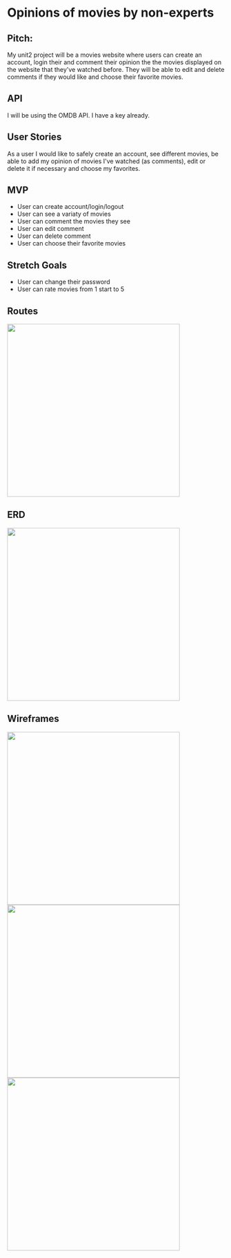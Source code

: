 # Opinions of movies by non-experts

## Pitch:
My unit2 project will be a movies website where users can create an account, login their and comment their opinion the the movies displayed on the website that they've watched before. They will be able to edit and delete comments if they would like and choose their favorite movies.

## API
I will be using the OMDB API. I have a key already.


## User Stories
As a user I would like to safely create an account, see different movies, be able to add my opinion of movies I've watched (as comments), edit or delete it if necessary and choose my favorites.

## MVP
* User can create account/login/logout
* User can see a variaty of movies
* User can comment the movies they see
* User can edit comment
* User can delete comment
* User can choose their favorite movies

## Stretch Goals
* User can change their password
* User can rate movies from 1 start to 5

## Routes
<img src="./routes.png" width="400" height="400"/>

## ERD
<img src="./erd.png" width="400" height="400"/>

## Wireframes
<img src="./image1.png" width="400" height="400"/>
<img src="./image2.png" width="400" height="400"/>
<img src="./image3.png" width="400" height="400"/>